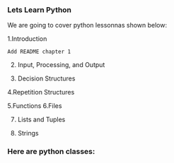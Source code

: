 ### Lets Learn Python


We are going to cover python lessonnas shown below:

  1.Introduction
  
	Add README chapter 1
 
2. Input, Processing, and Output
 
4. Decision Structures


4.Repetition Structures

5.Functions
6.Files
 
7. Lists and Tuples

8. Strings
   
### Here are python classes:
